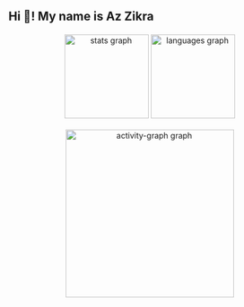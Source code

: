 <h2 align="left">Hi 👋! My name is Az Zikra</h2>

####

<div align="center">
  <img src="https://github-readme-stats.vercel.app/api?username=azzikra1s&hide_title=false&hide_rank=true&show_icons=true&include_all_commits=true&count_private=true&disable_animations=false&theme=monokai&locale=en&hide_border=true" height="150" alt="stats graph"  />
  <img src="https://github-readme-stats.vercel.app/api/top-langs?username=azzikra1s&locale=en&hide_title=false&layout=compact&card_width=320&langs_count=5&theme=ayu-mirage&hide_border=true" height="150" alt="languages graph"  />
</div>

<br clear="both">

<div align="center">
  <img src="https://github-readme-activity-graph.vercel.app/graph?username=azzikra1s&radius=16&theme=nightowl&area=true&order=5&hide_border=true&hide_title=true" height="300" alt="activity-graph graph"  />
</div>

###

<!---
azzikra1s/azzikra1s is a ✨ special ✨ repository because its `README.md` (this file) appears on your GitHub profile.
You can click the Preview link to take a look at your changes.
--->
